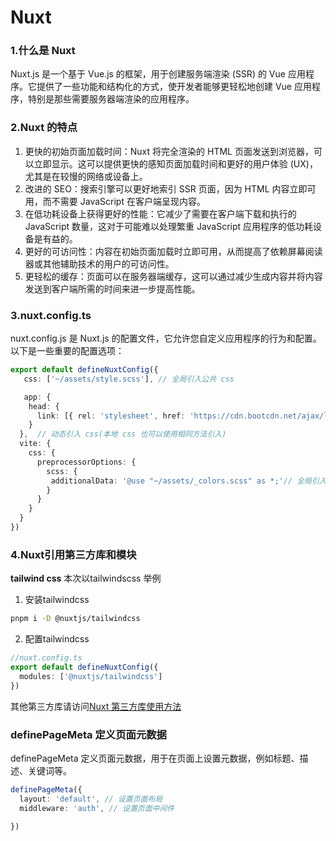 # Nuxt

### 1.什么是 Nuxt

Nuxt.js 是一个基于 Vue.js 的框架，用于创建服务端渲染 (SSR) 的 Vue 应用程序。它提供了一些功能和结构化的方式，使开发者能够更轻松地创建 Vue 应用程序，特别是那些需要服务器端渲染的应用程序。

### 2.Nuxt 的特点
1. 更快的初始页面加载时间：Nuxt 将完全渲染的 HTML 页面发送到浏览器，可以立即显示。这可以提供更快的感知页面加载时间和更好的用户体验 (UX)，尤其是在较慢的网络或设备上。
2. 改进的 SEO：搜索引擎可以更好地索引 SSR 页面，因为 HTML 内容立即可用，而不需要 JavaScript 在客户端呈现内容。
3. 在低功耗设备上获得更好的性能：它减少了需要在客户端下载和执行的 JavaScript 数量，这对于可能难以处理繁重 JavaScript 应用程序的低功耗设备是有益的。
4. 更好的可访问性：内容在初始页面加载时立即可用，从而提高了依赖屏幕阅读器或其他辅助技术的用户的可访问性。
5. 更轻松的缓存：页面可以在服务器端缓存，这可以通过减少生成内容并将内容发送到客户端所需的时间来进一步提高性能。


### 3.nuxt.config.ts
nuxt.config.js 是 Nuxt.js 的配置文件，它允许您自定义应用程序的行为和配置。以下是一些重要的配置选项：
```ts
export default defineNuxtConfig({
   css: ['~/assets/style.scss'], // 全局引入公共 css

   app: {
    head: {
      link: [{ rel: 'stylesheet', href: 'https://cdn.bootcdn.net/ajax/libs/animate.css/4.1.1/animate.compat.min.css' }]
    }
  },  // 动态引入 css(本地 css 也可以使用相同方法引入)
  vite: {
    css: {
      preprocessorOptions: {
        scss: {
         additionalData: '@use "~/assets/_colors.scss" as *;'// 全局引入公共 css 变量 
        }
      }
    }
  }
})

```

### 4.Nuxt引用第三方库和模块

**tailwind css**
本次以tailwindscss 举例
1. 安装tailwindcss
```bash
pnpm i -D @nuxtjs/tailwindcss
```
2. 配置tailwindcss
``` ts
//nuxt.config.ts
export default defineNuxtConfig({
  modules: ['@nuxtjs/tailwindcss']
})
```
其他第三方库请访问[Nuxt 第三方库使用方法](https://nuxt.com/docs/getting-started/styling)


### definePageMeta 定义页面元数据
definePageMeta 定义页面元数据，用于在页面上设置元数据，例如标题、描述、关键词等。
``` ts
definePageMeta({
  layout: 'default', // 设置页面布局
  middleware: 'auth', // 设置页面中间件

})
```
